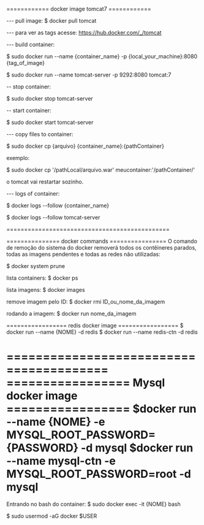 ============ docker image tomcat7 ============

--- pull image:
$ docker pull tomcat

--- para ver as tags acesse:
https://hub.docker.com/_/tomcat

--- build container:

$ sudo docker run --name {container_name} -p {local_your_machine}:8080 {tag_of_image}

$ sudo docker run --name tomcat-server -p 9292:8080 tomcat:7

-- stop container:

$ sudo docker stop tomcat-server

-- start container:

$ sudo docker start tomcat-server


--- copy files to container:

$ sudo docker cp {arquivo} {container_name}:{pathContainer}

exemplo:

$ sudo docker cp '/pathLocal/arquivo.war' meucontainer:'/pathContainer/'

o tomcat vai restartar sozinho.

--- logs of container:

$ docker logs --follow {container_name}

$ docker logs --follow tomcat-server

==============================================


=============== docker commands ================
O comando de remoção do sistema do docker removerá todos os contêineres parados, 
todas as imagens pendentes e todas as redes não utilizadas:

$ docker system prune

lista containers:
$ docker ps

lista imagens:
$ docker images

remove imagem pelo ID:
$ docker rmi ID_ou_nome_da_imagem

rodando a imagem:
$ docker run nome_da_imagem

================= redis docker image  =================
$ docker run --name {NOME} -d redis
$ docker run --name redis-ctn -d redis

========================================
================= Mysql docker image =================
$docker run --name {NOME} -e MYSQL_ROOT_PASSWORD={PASSWORD} -d mysql
$docker run --name mysql-ctn -e MYSQL_ROOT_PASSWORD=root -d mysql
=========================================

Entrando no bash do container:
$ sudo docker exec -it {NOME} bash

$ sudo usermod -aG docker $USER

